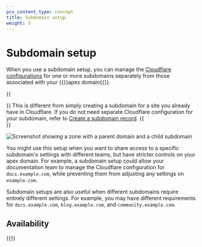 ```yaml
---
pcx_content_type: concept
title: Subdomain setup
weight: 3
---
```


# Subdomain setup

When you use a subdomain setup, you can manage the [Cloudflare configurations](/fundamentals/concepts/how-cloudflare-works/) for one or more subdomains separately from those associated with your {{<glossary-tooltip term_id="apex domain">}}apex domain{{</glossary-tooltip>}}.

{{<Aside>}}
This is different from simply creating a subdomain for a site you already have in Cloudflare. If you do not need separate Cloudflare configuration for your subdomain, refer to [Create a subdomain record](/dns/manage-dns-records/how-to/create-subdomain/).
{{</Aside>}}

![Screenshot showing a zone with a parent domain and a child subdomain](/images/dns/subdomain-zone.png)

You might use this setup when you want to share access to a specific subdomain's settings with different teams, but have stricter controls on your apex domain. For example, a subdomain setup could allow your documentation team to manage the Cloudflare configuration for `docs.example.com`, while preventing them from adjusting any settings on `example.com`.

Subdomain setups are also useful when different subdomains require entirely different settings. For example, you may have different requirements for `docs.example.com`, `blog.example.com`, and `community.example.com`.

## Availability

{{<feature-table id="dns.subdomain_setup">}}